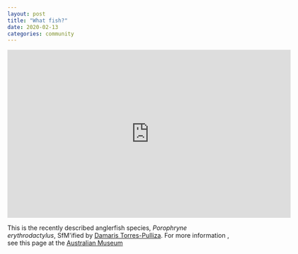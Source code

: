 ```yaml
---
layout: post
title: "What fish?"
date: 2020-02-13
categories: community
---
```


<iframe src="https://player.vimeo.com/video/391372117?autoplay=1&loop=1&title=0&byline=0&portrait=0" width="640" height="380" frameborder="0" allow="autoplay; fullscreen" allowfullscreen></iframe>

This is the recently described anglerfish species, *Porophryne erythrodactylus*, SfM'ified by [Damaris Torres-Pulliza](/people/dama). For more information , see this page at the [Australian Museum](https://australianmuseum.net.au/learn/animals/fishes/red-fingered-anglerfish)
